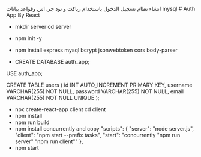 
انشاء نظام تسجيل الدخول باستخدام رياكت و نود جي اس وقواعد بيانات mysql
﻿# Auth App By React
- mkdir server
     cd server
- npm init -y
- npm install express mysql bcrypt jsonwebtoken cors body-parser

- CREATE DATABASE auth_app;

USE auth_app;

CREATE TABLE users (
    id INT AUTO_INCREMENT PRIMARY KEY,
    username VARCHAR(255) NOT NULL,
    password VARCHAR(255) NOT NULL,
    email VARCHAR(255) NOT NULL UNIQUE
);

-  npx create-react-app client
    cd client
-  npm install
- npm run build
- npm install concurrently
and copy
 "scripts": {
    "server": "node server.js", 
    "client": "npm start --prefix tasks", 
    "start": "concurrently \"npm run server\" \"npm run client\""
  },
- npm start



